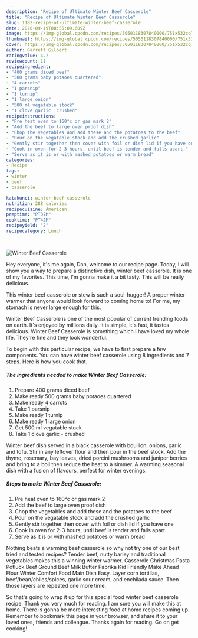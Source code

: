 ```yaml
---
description: "Recipe of Ultimate Winter Beef Casserole"
title: "Recipe of Ultimate Winter Beef Casserole"
slug: 1182-recipe-of-ultimate-winter-beef-casserole
date: 2020-09-19T08:55:09.609Z
image: https://img-global.cpcdn.com/recipes/5050118307840000/751x532cq70/winter-beef-casserole-recipe-main-photo.jpg
thumbnail: https://img-global.cpcdn.com/recipes/5050118307840000/751x532cq70/winter-beef-casserole-recipe-main-photo.jpg
cover: https://img-global.cpcdn.com/recipes/5050118307840000/751x532cq70/winter-beef-casserole-recipe-main-photo.jpg
author: Garrett Gilbert
ratingvalue: 4.7
reviewcount: 11
recipeingredient:
- "400 grams diced beef"
- "500 grams baby potaoes quartered"
- "4 carrots"
- "1 parsnip"
- "1 turnip"
- "1 large onion"
- "500 ml vegatable stock"
- "1 clove garlic  crushed"
recipeinstructions:
- "Pre heat oven to 160°c or gas mark 2"
- "Add the beef to large oven proof dish"
- "Chop the vegetables and add these and the potatoes to the beef"
- "Pour on the vegatable stock and add the crushed garlic"
- "Gently stir together then cover with foil or dish lid if you have one"
- "Cook in oven for 2-3 hours, until beef is tender and falls apart."
- "Serve as it is or with mashed potatoes or warm bread"
categories:
- Recipe
tags:
- winter
- beef
- casserole

katakunci: winter beef casserole 
nutrition: 288 calories
recipecuisine: American
preptime: "PT37M"
cooktime: "PT42M"
recipeyield: "2"
recipecategory: Lunch

---
```



![Winter Beef Casserole](https://img-global.cpcdn.com/recipes/5050118307840000/751x532cq70/winter-beef-casserole-recipe-main-photo.jpg)

Hey everyone, it's me again, Dan, welcome to our recipe page. Today, I will show you a way to prepare a distinctive dish, winter beef casserole. It is one of my favorites. This time, I'm gonna make it a bit tasty. This will be really delicious.

This winter beef casserole or stew is such a soul-hugger! A proper winter warmer that anyone would look forward to coming home to! For me, my stomach is never large enough for this.

Winter Beef Casserole is one of the most popular of current trending foods on earth. It's enjoyed by millions daily. It is simple, it's fast, it tastes delicious. Winter Beef Casserole is something which I have loved my whole life. They're fine and they look wonderful.


To begin with this particular recipe, we have to first prepare a few components. You can have winter beef casserole using 8 ingredients and 7 steps. Here is how you cook that.

<!--inarticleads1-->

##### The ingredients needed to make Winter Beef Casserole:

1. Prepare 400 grams diced beef
1. Make ready 500 grams baby potaoes quartered
1. Make ready 4 carrots
1. Take 1 parsnip
1. Make ready 1 turnip
1. Make ready 1 large onion
1. Get 500 ml vegatable stock
1. Take 1 clove garlic - crushed


Winter beef dish served in a black casserole with bouillon, onions, garlic and tofu. Stir in any leftover flour and then pour in the beef stock. Add the thyme, rosemary, bay leaves, dried porcini mushrooms and juniper berries and bring to a boil then reduce the heat to a simmer. A warming seasonal dish with a fusion of flavours, perfect for winter evenings. 

<!--inarticleads2-->

##### Steps to make Winter Beef Casserole:

1. Pre heat oven to 160°c or gas mark 2
1. Add the beef to large oven proof dish
1. Chop the vegetables and add these and the potatoes to the beef
1. Pour on the vegatable stock and add the crushed garlic
1. Gently stir together then cover with foil or dish lid if you have one
1. Cook in oven for 2-3 hours, until beef is tender and falls apart.
1. Serve as it is or with mashed potatoes or warm bread


Nothing beats a warming beef casserole so why not try one of our best tried and tested recipes? Tender beef, nutty barley and traditional vegetables makes this a winning winter warmer. Casserole Christmas Pasta Potluck Beef Ground Beef Milk Butter Paprika Kid Friendly Make Ahead Flour Winter Comfort Food Main Dish Easy. Layer corn tortillas, beef/bean/chiles/spices, garlic sour cream, and enchilada sauce. Then those layers are repeated one more time. 

So that's going to wrap it up for this special food winter beef casserole recipe. Thank you very much for reading. I am sure you will make this at home. There is gonna be more interesting food at home recipes coming up. Remember to bookmark this page in your browser, and share it to your loved ones, friends and colleague. Thanks again for reading. Go on get cooking!
